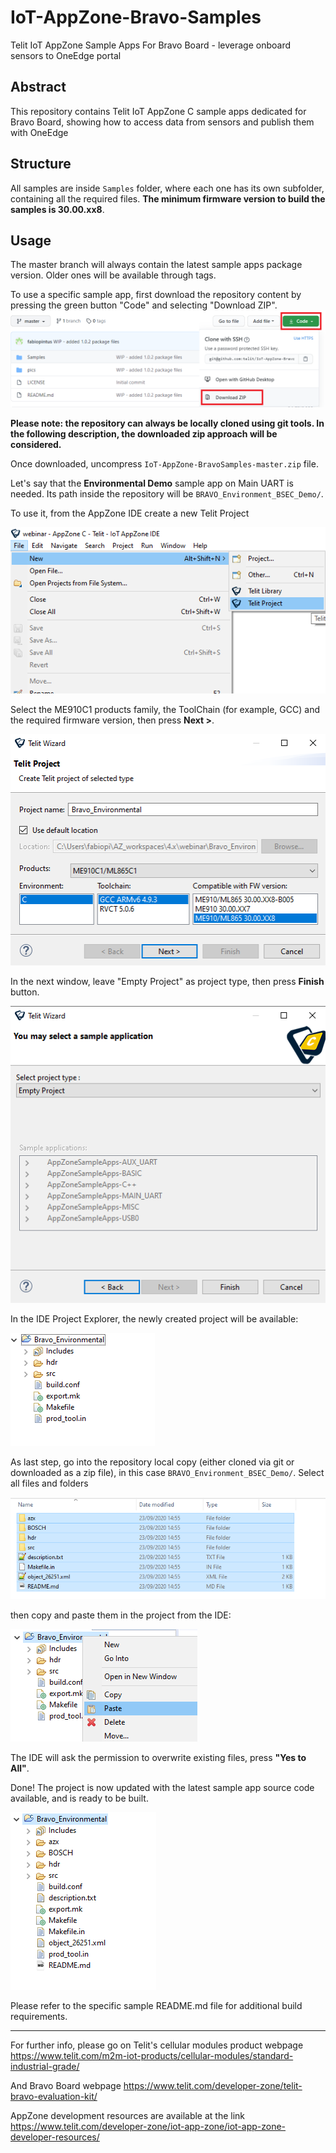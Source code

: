 # IoT-AppZone-Bravo-Samples
Telit IoT AppZone Sample Apps For Bravo Board - leverage onboard sensors to OneEdge portal

## Abstract

This repository contains Telit IoT AppZone C sample apps dedicated for Bravo Board, showing how to access data from sensors and publish them with OneEdge

## Structure
All samples are inside `Samples` folder, where each one has its own subfolder, containing all the required files. **The minimum firmware version to build the samples is 30.00.xx8**.


## Usage

The master branch will always contain the latest sample apps package version. Older ones will be available through tags.

To use a specific sample app, first download the repository content by pressing the green button "Code" and selecting "Download ZIP".
![](./pics/downloadZip.png)

**Please note: the repository can always be locally cloned using git tools. In the following description, the downloaded zip approach will be considered.**


Once downloaded, uncompress `IoT-AppZone-BravoSamples-master.zip` file.

Let's say that the **Environmental Demo** sample app on Main UART is needed. Its path inside the repository will be `BRAVO_Environment_BSEC_Demo/`.

To use it, from the AppZone IDE create a new Telit Project

![](./pics/new_project.png)

Select the ME910C1 products family, the ToolChain (for example, GCC) and the required firmware version, then press **Next >**.

![](./pics/project_conf.png)

In the next window, leave "Empty Project" as project type, then press **Finish** button.

![](./pics/empty_project.png)


In the IDE Project Explorer, the newly created project will be available:

![](./pics/project_ide.png)

As last step, go into the repository local copy (either cloned via git or downloaded as a zip file), in this case `BRAVO_Environment_BSEC_Demo/`. Select all files and folders

![](./pics/project_files.png)

then copy and paste them in the project from the IDE:

![](./pics/paste_files.png)

The IDE will ask the permission to overwrite existing files, press **"Yes to All"**.

Done! The project is now updated with the latest sample app source code available, and is ready to be built.

![](./pics/project_complete.png)

Please refer to the specific sample README.md file for additional build requirements.

---

For further info, please go on Telit's cellular modules product webpage https://www.telit.com/m2m-iot-products/cellular-modules/standard-industrial-grade/

And Bravo Board webpage
https://www.telit.com/developer-zone/telit-bravo-evaluation-kit/

AppZone development resources are available at the link https://www.telit.com/developer-zone/iot-app-zone/iot-app-zone-developer-resources/

